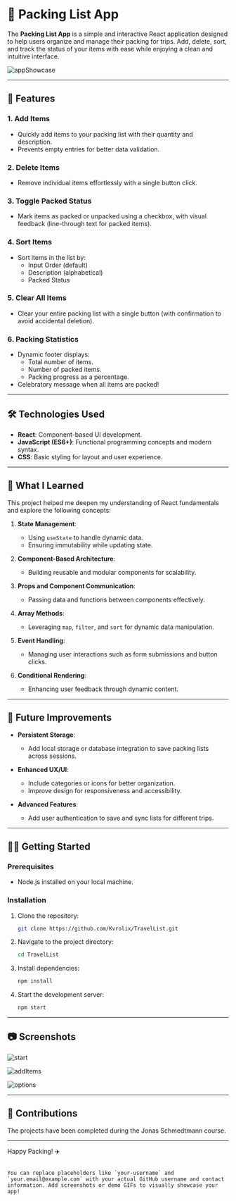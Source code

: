 # 🧳 Packing List App

The **Packing List App** is a simple and interactive React application designed to help users organize and manage their packing for trips. Add, delete, sort, and track the status of your items with ease while enjoying a clean and intuitive interface.

![appShowcase](assets/TravelListGif.gif)

---

## 🚀 Features

### **1. Add Items**
- Quickly add items to your packing list with their quantity and description.
- Prevents empty entries for better data validation.

### **2. Delete Items**
- Remove individual items effortlessly with a single button click.

### **3. Toggle Packed Status**
- Mark items as packed or unpacked using a checkbox, with visual feedback (line-through text for packed items).

### **4. Sort Items**
- Sort items in the list by:
  - Input Order (default)
  - Description (alphabetical)
  - Packed Status

### **5. Clear All Items**
- Clear your entire packing list with a single button (with confirmation to avoid accidental deletion).

### **6. Packing Statistics**
- Dynamic footer displays:
  - Total number of items.
  - Number of packed items.
  - Packing progress as a percentage.
- Celebratory message when all items are packed!

---

## 🛠️ Technologies Used

- **React**: Component-based UI development.
- **JavaScript (ES6+)**: Functional programming concepts and modern syntax.
- **CSS**: Basic styling for layout and user experience.

---


## 📖 What I Learned

This project helped me deepen my understanding of React fundamentals and explore the following concepts:

1. **State Management**:
   - Using `useState` to handle dynamic data.
   - Ensuring immutability while updating state.

2. **Component-Based Architecture**:
   - Building reusable and modular components for scalability.

3. **Props and Component Communication**:
   - Passing data and functions between components effectively.

4. **Array Methods**:
   - Leveraging `map`, `filter`, and `sort` for dynamic data manipulation.

5. **Event Handling**:
   - Managing user interactions such as form submissions and button clicks.

6. **Conditional Rendering**:
   - Enhancing user feedback through dynamic content.

---

## 🌟 Future Improvements

- **Persistent Storage**:
  - Add local storage or database integration to save packing lists across sessions.
  
- **Enhanced UX/UI**:
  - Include categories or icons for better organization.
  - Improve design for responsiveness and accessibility.

- **Advanced Features**:
  - Add user authentication to save and sync lists for different trips.

---

## 🧑‍💻 Getting Started

### Prerequisites
- Node.js installed on your local machine.

### Installation
1. Clone the repository:
   ```bash
   git clone https://github.com/Kvrolix/TravelList.git
   ```
2. Navigate to the project directory:
   ```bash
   cd TravelList
   ```
3. Install dependencies:
   ```bash
   npm install
   ```
4. Start the development server:
   ```bash
   npm start
   ```

---

## 📷 Screenshots
![start](assets/image1.PNG)

![addItems](assets/Image2.PNG)

![options](assets/Image3.PNG)

---

## 🤝 Contributions
The projects have been completed during the Jonas Schmedtmann course. 

---


Happy Packing! ✈️
```

You can replace placeholders like `your-username` and `your.email@example.com` with your actual GitHub username and contact information. Add screenshots or demo GIFs to visually showcase your app!
